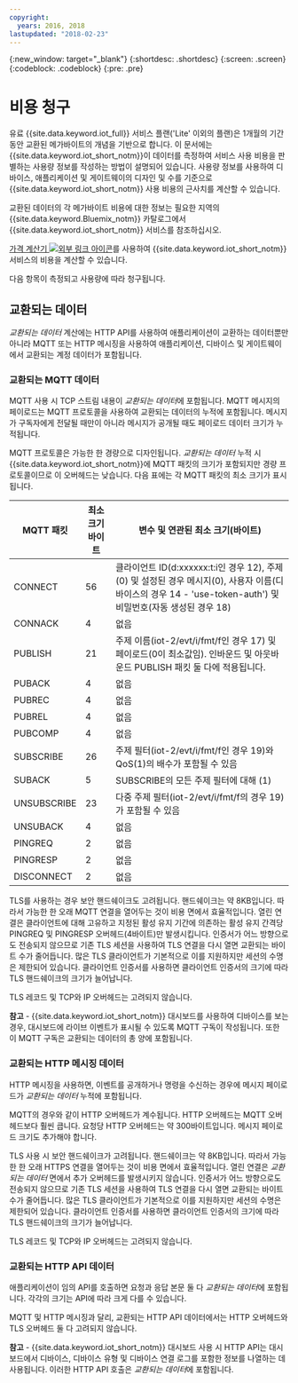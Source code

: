 ```yaml
---
copyright:
  years: 2016, 2018
lastupdated: "2018-02-23"
---
```

{:new_window: target="_blank"}
{:shortdesc: .shortdesc}
{:screen: .screen}
{:codeblock: .codeblock}
{:pre: .pre}

# 비용 청구

유료 {{site.data.keyword.iot_full}} 서비스 플랜('Lite' 이외의 플랜)은 1개월의 기간 동안 교환된 메가바이트의 개념을 기반으로 합니다. 이 문서에는 {{site.data.keyword.iot_short_notm}}이 데이터를 측정하여 서비스 사용 비용을 판별하는 사용량 정보를 작성하는 방법이 설명되어 있습니다.  사용량 정보를 사용하여 디바이스, 애플리케이션 및 게이트웨이의 디자인 및 수를 기준으로 {{site.data.keyword.iot_short_notm}} 사용 비용의 근사치를 계산할 수 있습니다.

교환된 데이터의 각 메가바이트 비용에 대한 정보는 필요한 지역의 {{site.data.keyword.Bluemix_notm}} 카탈로그에서 {{site.data.keyword.iot_short_notm}} 서비스를 참조하십시오. 

[가격 계산기 ![외부 링크 아이콘](../../../icons/launch-glyph.svg "외부 링크 아이콘")](http://iot-cost-calculator.ng.bluemix.net/)를 사용하여 {{site.data.keyword.iot_short_notm}} 서비스의 비용을 계산할 수 있습니다.

다음 항목이 측정되고 사용량에 따라 청구됩니다. 

## 교환되는 데이터
*교환되는 데이터* 계산에는 HTTP API를 사용하여 애플리케이션이 교환하는 데이터뿐만 아니라 MQTT 또는 HTTP 메시징을 사용하여 애플리케이션, 디바이스 및 게이트웨이에서 교환되는 계정 데이터가 포함됩니다.

### 교환되는 MQTT 데이터
MQTT 사용 시 TCP 스트림 내용이 *교환되는 데이터*에 포함됩니다.  MQTT 메시지의 페이로드는 MQTT 프로토콜을 사용하여 교환되는 데이터의 누적에 포함됩니다.  메시지가 구독자에게 전달될 때만이 아니라 메시지가 공개될 때도 페이로드 데이터 크기가 누적됩니다.

MQTT 프로토콜은 가능한 한 경량으로 디자인됩니다.  *교환되는 데이터* 누적 시 {{site.data.keyword.iot_short_notm}}에 MQTT 패킷의 크기가 포함되지만 경량 프로토콜이므로 이 오버헤드는 낮습니다.  다음 표에는 각 MQTT 패킷의 최소 크기가 표시됩니다.

|MQTT 패킷                    |최소 크기 바이트  |변수 및 연관된 최소 크기(바이트)|
|-------------------------------|--------------------|-------------------------------------------------|
|CONNECT                        |56                  |클라이언트 ID(d:xxxxxx:t:i인 경우 12), 주제(0) 및 설정된 경우 메시지(0), 사용자 이름(디바이스의 경우 14 - 'use-token-auth') 및 비밀번호(자동 생성된 경우 18)|
|CONNACK                        |4                   |없음|
|PUBLISH                        |21                  |주제 이름(iot-2/evt/i/fmt/f인 경우 17) 및 페이로드(0이 최소값임).  인바운드 및 아웃바운드 PUBLISH 패킷 둘 다에 적용됩니다.|
|PUBACK                         |4                   |없음|
|PUBREC                         |4                   |없음|
|PUBREL                         |4                   |없음|
|PUBCOMP                        |4                   |없음|
|SUBSCRIBE                      |26                  |주제 필터(iot-2/evt/i/fmt/f인 경우 19)와 QoS(1)의 배수가 포함될 수 있음|
|SUBACK                         |5                   |SUBSCRIBE의 모든 주제 필터에 대해 (1)|
|UNSUBSCRIBE                    |23                  |다중 주제 필터(iot-2/evt/i/fmt/f의 경우 19)가 포함될 수 있음|
|UNSUBACK                       |4                   |없음|
|PINGREQ                        |2                   |없음|
|PINGRESP                       |2                   |없음|
|DISCONNECT                     |2                   |없음|

TLS를 사용하는 경우 보안 핸드쉐이크도 고려됩니다. 핸드쉐이크는 약 8KB입니다. 따라서 가능한 한 오래 MQTT 연결을 열어두는 것이 비용 면에서 효율적입니다. 열린 연결은 클라이언트에 대해 고유하고 지정된 활성 유지 기간에 의존하는 활성 유지 간격당 PINGREQ 및 PINGRESP 오버헤드(4바이트)만 발생시킵니다.  인증서가 어느 방향으로도 전송되지 않으므로 기존 TLS 세션을 사용하여 TLS 연결을 다시 열면 교환되는 바이트 수가 줄어듭니다.  많은 TLS 클라이언트가 기본적으로 이를 지원하지만 세션의 수명은 제한되어 있습니다.  클라이언트 인증서를 사용하면 클라이언트 인증서의 크기에 따라 TLS 핸드쉐이크의 크기가 늘어납니다. 

TLS 레코드 및 TCP와 IP 오버헤드는 고려되지 않습니다.

**참고** - {{site.data.keyword.iot_short_notm}} 대시보드를 사용하여 디바이스를 보는 경우, 대시보드에 라이브 이벤트가 표시될 수 있도록 MQTT 구독이 작성됩니다.  또한 이 MQTT 구독은 교환되는 데이터의 총 양에 포함됩니다.

### 교환되는 HTTP 메시징 데이터
HTTP 메시징을 사용하면, 이벤트를 공개하거나 명령을 수신하는 경우에 메시지 페이로드가 *교환되는 데이터* 누적에 포함됩니다.

MQTT의 경우와 같이 HTTP 오버헤드가 계수됩니다.  HTTP 오버헤드는 MQTT 오버헤드보다 훨씬 큽니다. 요청당 HTTP 오버헤드는 약 300바이트입니다. 메시지 페이로드 크기도 추가해야 합니다.

TLS 사용 시 보안 핸드쉐이크가 고려됩니다.  핸드쉐이크는 약 8KB입니다.  따라서 가능한 한 오래 HTTPS 연결을 열어두는 것이 비용 면에서 효율적입니다.  열린 연결은 *교환되는 데이터* 면에서 추가 오버헤드를 발생시키지 않습니다.  인증서가 어느 방향으로도 전송되지 않으므로 기존 TLS 세션을 사용하여 TLS 연결을 다시 열면 교환되는 바이트 수가 줄어듭니다.  많은 TLS 클라이언트가 기본적으로 이를 지원하지만 세션의 수명은 제한되어 있습니다.  클라이언트 인증서를 사용하면 클라이언트 인증서의 크기에 따라 TLS 핸드쉐이크의 크기가 늘어납니다.

TLS 레코드 및 TCP와 IP 오버헤드는 고려되지 않습니다.

### 교환되는 HTTP API 데이터
애플리케이션이 임의 API를 호출하면 요청과 응답 본문 둘 다 *교환되는 데이터*에 포함됩니다.  각각의 크기는 API에 따라 크게 다를 수 있습니다.

MQTT 및 HTTP 메시징과 달리, 교환되는 HTTP API 데이터에서는 HTTP 오버헤드와 TLS 오버헤드 둘 다 고려되지 않습니다.

**참고** - {{site.data.keyword.iot_short_notm}} 대시보드 사용 시 HTTP API는 대시보드에서 디바이스, 디바이스 유형 및 디바이스 연결 로그를 포함한 정보를 나열하는 데 사용됩니다.  이러한 HTTP API 호출은 *교환되는 데이터*에 포함됩니다.

<!-- ## Data Analyzed
The *data analyzed* calculation measures event data that is processed by the rules engine within the platform.  Data is considered processed by the rules engine when device events are evaluated by one or more rules, based on a specific device and event type. 
## Edge Data Analyzed
The *edge data analyzed* calculation measures event data that is processed on a gateway device by the {{site.data.keyword.iot_short_notm}} Edge Analytics Agent.  Data is considered processed by the edge agent when device events are evaluated by one or more edge rules, based on a specific device and event type.  -->
